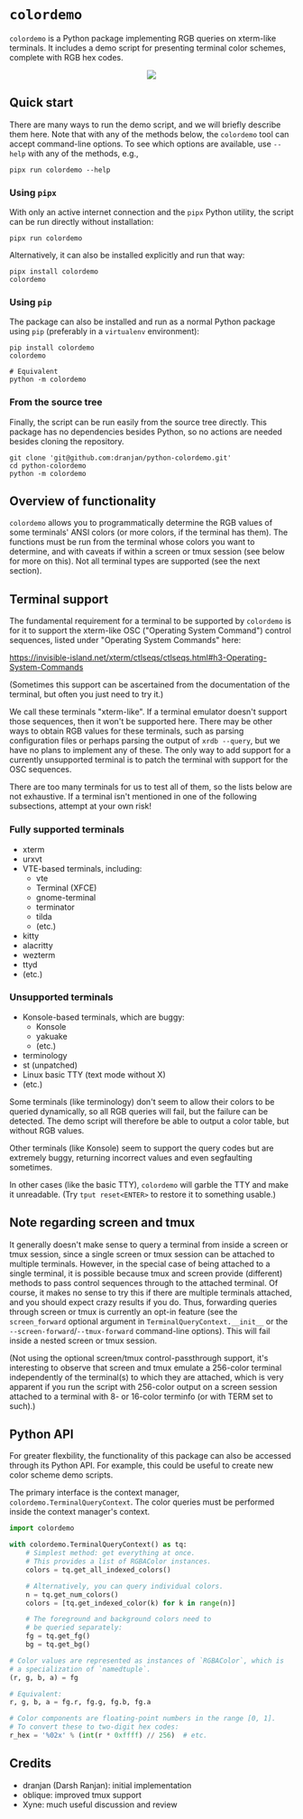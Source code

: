 # `colordemo`

`colordemo` is a Python package implementing RGB queries on xterm-like
terminals.  It includes a demo script for presenting terminal color
schemes, complete with RGB hex codes.

<div align="center">
    <img src="https://raw.githubusercontent.com/dranjan/python-colordemo/master/examples/colordemo-example.png">
</div>

## Quick start

There are many ways to run the demo script, and we will briefly describe
them here. Note that with any of the methods below, the `colordemo`
tool can accept command-line options. To see which options are available,
use `--help` with any of the methods, e.g.,

    pipx run colordemo --help

### Using `pipx`

With only an active internet connection and the `pipx` Python utility,
the script can be run directly without installation:

    pipx run colordemo

Alternatively, it can also be installed explicitly and run that way:

    pipx install colordemo
    colordemo

### Using `pip`

The package can also be installed and run as a normal Python package
using `pip` (preferably in a `virtualenv` environment):

    pip install colordemo
    colordemo

    # Equivalent
    python -m colordemo

### From the source tree

Finally, the script can be run easily from the source tree directly.
This package has no dependencies besides Python, so no actions are
needed besides cloning the repository.

    git clone 'git@github.com:dranjan/python-colordemo.git'
    cd python-colordemo
    python -m colordemo

## Overview of functionality

`colordemo` allows you to programmatically determine the RGB values of
some terminals' ANSI colors (or more colors, if the terminal has them).
The functions must be run from the terminal whose colors you want to
determine, and with caveats if within a screen or tmux session (see
below for more on this).  Not all terminal types are supported (see the
next section).

## Terminal support

The fundamental requirement for a terminal to be supported by `colordemo`
is for it to support the xterm-like OSC ("Operating System Command") control
sequences, listed under "Operating System Commands" here:

https://invisible-island.net/xterm/ctlseqs/ctlseqs.html#h3-Operating-System-Commands

(Sometimes this support can be ascertained from the documentation of
the terminal, but often you just need to try it.)

We call these terminals "xterm-like". If a terminal emulator doesn't
support those sequences, then it won't be supported here.
There may be other ways to obtain RGB values for these terminals, such
as parsing configuration files or perhaps parsing the output of
`xrdb --query`, but we have no plans to implement any of these.
The only way to add support for a currently unsupported terminal is to
patch the terminal with support for the OSC sequences.

There are too many terminals for us to test all of them, so the lists
below are not exhaustive. If a terminal isn't mentioned in one of the
following subsections, attempt at your own risk!

### Fully supported terminals

- xterm
- urxvt
- VTE-based terminals, including:
  - vte
  - Terminal (XFCE)
  - gnome-terminal
  - terminator
  - tilda
  - (etc.)
- kitty
- alacritty
- wezterm
- ttyd
- (etc.)

### Unsupported terminals

- Konsole-based terminals, which are buggy:
  - Konsole
  - yakuake
  - (etc.)
- terminology
- st (unpatched)
- Linux basic TTY (text mode without X)
- (etc.)

Some terminals (like terminology) don't seem to allow their colors to be
queried dynamically, so all RGB queries will fail, but the failure can
be detected. The demo script will therefore be able to output a color
table, but without RGB values.

Other terminals (like Konsole) seem to support the query codes but are
extremely buggy, returning incorrect values and even segfaulting
sometimes.

In other cases (like the basic TTY), `colordemo` will garble
the TTY and make it unreadable. (Try `tput reset<ENTER>` to restore it
to something usable.)

## Note regarding screen and tmux

It generally doesn't make sense to query a terminal from inside a screen
or tmux session, since a single screen or tmux session can be attached
to multiple terminals.  However, in the special case of being attached
to a single terminal, it is possible because tmux and screen provide
(different) methods to pass control sequences through to the attached
terminal.  Of course, it makes no sense to try this if there are
multiple terminals attached, and you should expect crazy results if you
do.  Thus, forwarding queries through screen or tmux is currently an
opt-in feature (see the `screen_forward` optional argument in
`TerminalQueryContext.__init__` or the
`--screen-forward`/`--tmux-forward` command-line options).
This will fail inside a nested screen or tmux session.

(Not using the optional screen/tmux control-passthrough support, it's
interesting to observe that screen and tmux emulate a 256-color terminal
independently of the terminal(s) to which they are attached, which is
very apparent if you run the script with 256-color output on a screen
session attached to a terminal with 8- or 16-color terminfo (or with
TERM set to such).)

## Python API

For greater flexbility, the functionality of this package can also be
accessed through its Python API. For example, this could be useful to
create new color scheme demo scripts.

The primary interface is the context manager,
`colordemo.TerminalQueryContext`. The color queries must be performed
inside the context manager's context.

```Python Console
import colordemo

with colordemo.TerminalQueryContext() as tq:
    # Simplest method: get everything at once.
    # This provides a list of RGBAColor instances.
    colors = tq.get_all_indexed_colors()

    # Alternatively, you can query individual colors.
    n = tq.get_num_colors()
    colors = [tq.get_indexed_color(k) for k in range(n)]

    # The foreground and background colors need to
    # be queried separately:
    fg = tq.get_fg()
    bg = tq.get_bg()

# Color values are represented as instances of `RGBAColor`, which is
# a specialization of `namedtuple`.
(r, g, b, a) = fg

# Equivalent:
r, g, b, a = fg.r, fg.g, fg.b, fg.a

# Color components are floating-point numbers in the range [0, 1].
# To convert these to two-digit hex codes:
r_hex = '%02x' % (int(r * 0xffff) // 256)  # etc.
```

## Credits

- dranjan (Darsh Ranjan): initial implementation
- oblique: improved tmux support
- Xyne: much useful discussion and review
